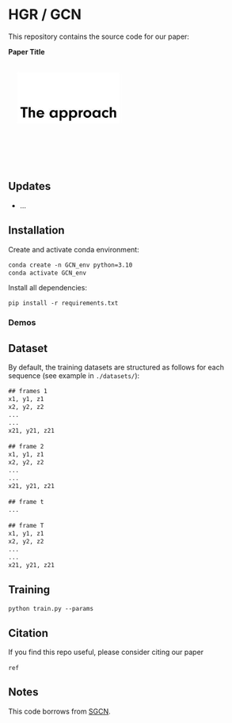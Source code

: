 # **HGR / GCN**

This repository contains the source code for our paper:

**Paper Title**

![hippo](images/approach.png)

## **Updates**
- ...

## **Installation**
Create and activate conda environment:
```
conda create -n GCN_env python=3.10
conda activate GCN_env
```

Install all dependencies:
```
pip install -r requirements.txt
```

### Demos

## Dataset

By default, the training datasets are structured as follows for each sequence (see example in `./datasets/`):

```
## frames 1
x1, y1, z1
x2, y2, z2
...
...
x21, y21, z21

## frame 2
x1, y1, z1
x2, y2, z2
...
...
x21, y21, z21

## frame t
...

## frame T
x1, y1, z1
x2, y2, z2
...
...
x21, y21, z21

```


## Training

```
python train.py --params
```


## Citation
If you find this repo useful, please consider citing our paper

```ref```

## Notes
This code borrows from [SGCN](https://github.com/shuaishiliu/SGCN/tree/0ff25cedc04852803787196e83c0bb941d724fc2).
